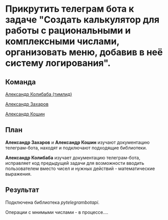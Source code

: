 # Прикрутить телеграм бота к задаче "Создать калькулятор для работы с рациональными и комплексными числами, организовать меню, добавив в неё систему логирования".

## Команда

[Александр Колибаба (тимлид)](https://gb.ru/users/4281457)

[Александр Захаров](https://gb.ru/users/5361206)

[Александр Кошин](https://gb.ru/users/7772942)

## План

**Александр Захаров** и **Александр Кошин** изучают документацию телеграм-бота, находят и подключают подходящие библиотеки.

**Александр Колибаба** изучает документацию телеграм-бота, исправляет код предыдущей задачи для возможности вводить пользователем вместо чисел и нужных действий - математические выражения.

## Результат

Подключена библиотека *pytelegrambotapi*.

Операции с мнимыми числами - в процессе....
